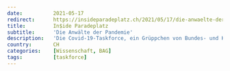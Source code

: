 ```yaml
---
date:          2021-05-17
redirect:      https://insideparadeplatz.ch/2021/05/17/die-anwaelte-der-pandemie/
title:         In$ide Paradeplatz
subtitle:      'Die Anwälte der Pandemie'
description:   'Die Covid-19-Taskforce, ein Grüppchen von Bundes- und Kantonsangestellten, hat versagt. Mit ihr enttäuschten alle, die ihr folgten.'
country:       CH
categories:    [Wissenschaft, BAG]
tags:          [taskforce]
---
```

